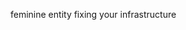 feminine entity fixing your infrastructure

<!---
digital woman is present. thank you for looking at my repository of things.
--->
